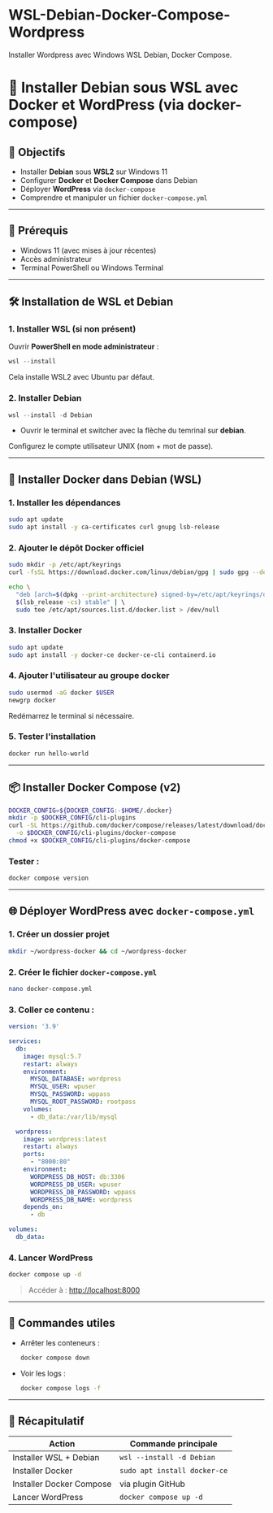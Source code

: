 # WSL-Debian-Docker-Compose-Wordpress
Installer Wordpress avec Windows WSL Debian, Docker Compose.

# 📘 Installer Debian sous WSL avec Docker et WordPress (via docker-compose)

## 🎯 Objectifs

* Installer **Debian** sous **WSL2** sur Windows 11
* Configurer **Docker** et **Docker Compose** dans Debian
* Déployer **WordPress** via `docker-compose`
* Comprendre et manipuler un fichier `docker-compose.yml`

---

## 🔧 Prérequis

* Windows 11 (avec mises à jour récentes)
* Accès administrateur
* Terminal PowerShell ou Windows Terminal

---

## 🛠️ Installation de WSL et Debian

### 1. Installer WSL (si non présent)

Ouvrir **PowerShell en mode administrateur** :

```powershell
wsl --install
```

Cela installe WSL2 avec Ubuntu par défaut.

### 2. Installer Debian

```powershell
wsl --install -d Debian
```

* Ouvrir le terminal et switcher avec la flèche du temrinal sur **debian**.

Configurez le compte utilisateur UNIX (nom + mot de passe).

---

## 🐳 Installer Docker dans Debian (WSL)

### 1. Installer les dépendances

```bash
sudo apt update
sudo apt install -y ca-certificates curl gnupg lsb-release
```

### 2. Ajouter le dépôt Docker officiel

```bash
sudo mkdir -p /etc/apt/keyrings
curl -fsSL https://download.docker.com/linux/debian/gpg | sudo gpg --dearmor -o /etc/apt/keyrings/docker.gpg
```

```bash
echo \  
  "deb [arch=$(dpkg --print-architecture) signed-by=/etc/apt/keyrings/docker.gpg] https://download.docker.com/linux/debian \  
  $(lsb_release -cs) stable" | \  
  sudo tee /etc/apt/sources.list.d/docker.list > /dev/null
```

### 3. Installer Docker

```bash
sudo apt update
sudo apt install -y docker-ce docker-ce-cli containerd.io
```

### 4. Ajouter l'utilisateur au groupe docker

```bash
sudo usermod -aG docker $USER
newgrp docker
```

Redémarrez le terminal si nécessaire.

### 5. Tester l'installation

```bash
docker run hello-world
```

---

## 📦 Installer Docker Compose (v2)

```bash
DOCKER_CONFIG=${DOCKER_CONFIG:-$HOME/.docker}
mkdir -p $DOCKER_CONFIG/cli-plugins
curl -SL https://github.com/docker/compose/releases/latest/download/docker-compose-linux-$(uname -m) \
  -o $DOCKER_CONFIG/cli-plugins/docker-compose
chmod +x $DOCKER_CONFIG/cli-plugins/docker-compose
```

### Tester :

```bash
docker compose version
```

---

## 🌐 Déployer WordPress avec `docker-compose.yml`

### 1. Créer un dossier projet

```bash
mkdir ~/wordpress-docker && cd ~/wordpress-docker
```

### 2. Créer le fichier `docker-compose.yml`

```bash
nano docker-compose.yml
```

### 3. Coller ce contenu :

```yaml
version: '3.9'

services:
  db:
    image: mysql:5.7
    restart: always
    environment:
      MYSQL_DATABASE: wordpress
      MYSQL_USER: wpuser
      MYSQL_PASSWORD: wppass
      MYSQL_ROOT_PASSWORD: rootpass
    volumes:
      - db_data:/var/lib/mysql

  wordpress:
    image: wordpress:latest
    restart: always
    ports:
      - "8000:80"
    environment:
      WORDPRESS_DB_HOST: db:3306
      WORDPRESS_DB_USER: wpuser
      WORDPRESS_DB_PASSWORD: wppass
      WORDPRESS_DB_NAME: wordpress
    depends_on:
      - db

volumes:
  db_data:
```

### 4. Lancer WordPress

```bash
docker compose up -d
```

> Accéder à : [http://localhost:8000](http://localhost:8000)

---

## 🤖 Commandes utiles

* Arrêter les conteneurs :

  ```bash
  docker compose down
  ```
* Voir les logs :

  ```bash
  docker compose logs -f
  ```

---

## 🧠 Récapitulatif

| Action                   | Commande principale          |
| ------------------------ | ---------------------------- |
| Installer WSL + Debian   | `wsl --install -d Debian`    |
| Installer Docker         | `sudo apt install docker-ce` |
| Installer Docker Compose | via plugin GitHub            |
| Lancer WordPress         | `docker compose up -d`       |
